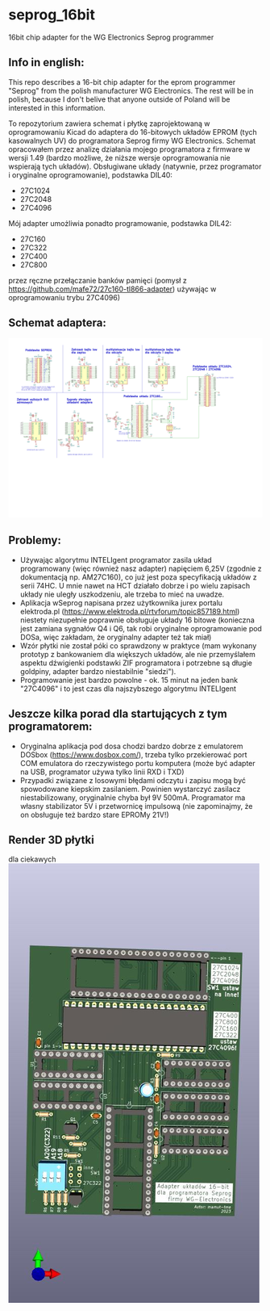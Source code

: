 # seprog_16bit
16bit chip adapter for the WG Electronics Seprog programmer

## Info in english:
This repo describes a 16-bit chip adapter for the eprom programmer "Seprog" from the polish manufacturer WG Electronics. The rest will be in polish, because I don't belive that anyone outside of Poland will be interested in this information.

To repozytorium zawiera schemat i płytkę zaprojektowaną w oprogramowaniu Kicad do adaptera do 16-bitowych układów EPROM (tych kasowalnych UV) do programatora Seprog firmy WG Electronics. Schemat opracowałem przez analizę działania mojego programatora z firmware w wersji 1.49 (bardzo możliwe, że niższe wersje oprogramowania nie wspierają tych układów).
Obsługiwane układy (natywnie, przez programator i oryginalne oprogramowanie), podstawka DIL40:
- 27C1024
- 27C2048
- 27C4096

Mój adapter umożliwia ponadto programowanie, podstawka DIL42:
- 27C160
- 27C322
- 27C400
- 27C800

przez ręczne przełączanie banków pamięci (pomysł z https://github.com/mafe72/27c160-tl866-adapter) używając w oprogramowaniu trybu 27C4096)

## Schemat adaptera:
![Schemat](/serprog_16bit_multi_adapter.svg)

## Problemy:
- Używając algorytmu INTELIgent programator zasila układ programowany (więc również nasz adapter) napięciem 6,25V (zgodnie z dokumentacją np. AM27C160), co już jest poza specyfikacją układów z serii 74HC. U mnie nawet na HCT działało dobrze i po wielu zapisach układy nie uległy uszkodzeniu, ale trzeba to mieć na uwadze.
- Aplikacja wSeprog napisana przez użytkownika jurex portalu elektroda.pl (https://www.elektroda.pl/rtvforum/topic857189.html) niestety niezupełnie poprawnie obsługuje układy 16 bitowe (konieczna jest zamiana sygnałów Q4 i Q6, tak robi oryginalne oprogramowanie pod DOSa, więc zakładam, że oryginalny adapter też tak miał)
- Wzór płytki nie został póki co sprawdzony w praktyce (mam wykonany prototyp z bankowaniem dla większych układów, ale nie przemyślałem aspektu dźwigienki podstawki ZIF programatora i potrzebne są długie goldpiny, adapter bardzo niestabilnie "siedzi").
- Programowanie jest bardzo powolne - ok. 15 minut na jeden bank "27C4096" i to jest czas dla najszybszego algorytmu INTELIgent


## Jeszcze kilka porad dla startujących z tym programatorem:
- Oryginalna aplikacja pod dosa chodzi bardzo dobrze z emulatorem DOSbox (https://www.dosbox.com/), trzeba tylko przekierować port COM emulatora do rzeczywistego portu komputera (może być adapter na USB, programator używa tylko linii RXD i TXD)
- Przypadki związane z losowymi błędami odczytu i zapisu mogą być spowodowane kiepskim zasilaniem. Powinien wystarczyć zasilacz niestabilizowany, oryginalnie chyba był 9V 500mA. Programator ma własny stabilizator 5V i przetwornicę impulsową (nie zapominajmy, że on obsługuje też bardzo stare EPROMy 21V!)

## Render 3D płytki
dla ciekawych
![Płytka3D](/serprog_16bit_multi_adapter_3d.jpg)
